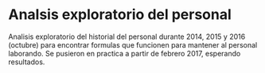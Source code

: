 # Analsis exploratorio del personal

Analisis exploratorio del historial del personal durante 2014, 2015 y 2016 (octubre) para encontrar formulas que funcionen para mantener al personal laborando.  Se pusieron en practica a partir de febrero 2017, esperando resultados.
